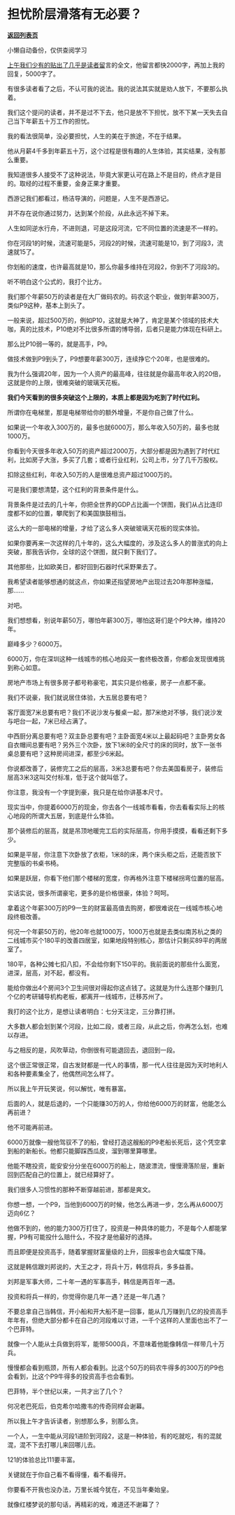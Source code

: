 # 担忧阶层滑落有无必要？

[**返回列表页**](/gzh/记忆承载3)

小懒自动备份，仅供查阅学习

[上午我们少有的贴出了几乎是读者留](http://mp.weixin.qq.com/s?__biz=MzU0MjYwNDU2Mw==&mid=2247511248&idx=1&sn=d986548eadfd14c20f7dcc9607a5bf40&chksm=fb1ac0accc6d49ba0591496f1de600fab724a58358fe231f1e330e274ea52963e819c30e6a05&scene=21#wechat_redirect)言的全文，他留言都快2000字，再加上我的回复，5000字了。  

有很多读者看了之后，不认可我的说法。我的说法其实就是劝人放下，不要那么执着。

我们这个提问的读者，并不是过不下去，他只是放不下担忧，放不下某一天失去自己当下年薪五十万工作的担忧。  

我的看法很简单，没必要担忧，人生的美在于旅途，不在于结果。  

他从月薪4千多到年薪五十万，这个过程是很有趣的人生体验，其实结果，没有那么重要。  

我知道很多人接受不了这种说法，毕竟大家更认可在路上不是目的，终点才是目的。取经的过程不重要，金身正果才重要。

西游记我们都看过，杨洁导演的，问题是，人生不是西游记。  

并不存在说你通过努力，达到某个阶段，从此永远不掉下来。  

人生如同逆水行舟，不进则退，可是这段河流，它不同位置的流速是不一样的。  

你在河段1的时候，流速可能是5，河段2的时候，流速可能是10，到了河段3，流速就15了。  

你划船的速度，也许最高就是10，那么你最多维持在河段2，你到不了河段3的。

听不明白这个公式的，我打个比方。  

我们那个年薪50万的读者是在大厂做码农的。码农这个职业，做到年薪300万，类似P9这种，基本上到头了。  

一般来说，超过500万的，例如P10，这就是大神了，肯定是某个领域的技术大咖，真的比技术，P10绝对不比很多所谓的博导弱，后者只是能力体现在科研上。

那么比P10弱一等的，就是高手，P9。  

做技术做到P9到头了，P9想要年薪300万，连续挣它个20年，也是很难的。  

我为什么强调20年，因为一个人资产的最高峰，往往就是你最高年收入的20倍，这就是你的上限，很难突破的玻璃天花板。

 **我们今天看到的很多突破这个上限的，本质上都是因为吃到了时代红利。**

所谓你在电梯里，那是电梯带给你的额外增量，不是你自己做了什么。

如果说一个年收入300万的，最多也就6000万，那么年收入50万的，最多也就1000万。

你看到今天很多年收入50万的资产超过2000万，大部分都是因为遇到了时代红利，比如房子大涨，多买了几套；或者行业红利，公司上市，分了几千万股权。

扣除这些红利，年收入50万的人是很难总资产超过1000万的。

可是我们要想清楚，这个红利的背景条件是什么。

背景条件是过去的几十年，你把全世界的GDP占比画一个饼图，我们从占比连印度都不如的位置，攀爬到了和美国旗鼓相当。

这么大的一部电梯的增量，才给了这么多人突破玻璃天花板的现实体验。

如果你要再来一次这样的几十年的，这么大幅度的，涉及这么多人的普涨式的向上突破，那我告诉你，全球的这个饼图，就只剩下我们了。

其他那些，比如欧美日，都好回到石器时代采野果去了。

我希望读者能够想通的就这点，你如果还指望房地产出现过去20年那种涨幅，那......  

对吧。

我们想想看，别说年薪50万，哪怕年薪300万，哪怕这哥们是个P9大神，维持20年。

巅峰多少？6000万。

6000万，你在深圳这种一线城市的核心地段买一套终极改善，你都会发现很难挑到称心如意。

房地产市场上有很多房子都号称豪宅，其实只是价格豪，房子一点都不豪。  

我们不说豪，我们就说居住体验，大五居总要有吧？  

客厅面宽7米总要有吧？我们不说沙发与餐桌一起，那7米绝对不够，我们说沙发与吧台一起，7米已经占满了。  

中西厨分离总要有吧？双主卧总要有吧？主卧面宽4米以上最起码吧？主卧男女各自衣帽间总要有吧？另外三个次卧，放下1米8的全尺寸的床的同时，放下一张书桌总要有吧？这种房间进深，都至少6米起。

你说都改善了，装修完工之后的层高，3米3总要有吧？你去美国看房子，装修后层高3米3这叫交付标准，低于这个就叫低了。  

你注意，我没有一个字提到豪，我只是在给你讲基本尺寸。

现实当中，你提着6000万的现金，你去各个一线城市看看，你去看看实际上的核心地段的所谓大五居，到底是什么体验。

那个装修后的层高，就是吊顶地暖完工后的实际层高，你用手摸摸，看看还剩下多少。

如果是平层，你注意下次卧放了衣柜，1米8的床，两个床头柜之后，还能否放下完整版的书桌书椅。

如果是跃层，你看下他们那个楼梯的宽度，你再格外注意下楼梯拐弯位置的层高。

实话实说，很多所谓豪宅，更多的是价格很豪，体验？呵呵。

拿着这个年薪300万的P9一生的财富最高值去购房，都很难说在一线城市核心地段终极改善。

何况一个年薪50万的，他20年也就1000万，1000万也就是去类似南苏杭之类的二线城市买个180平的改善四居室，如果地段特别核心，那估计只剩买89平的两居室了。

180平，各种公摊七扣八扣，不会给你剩下150平的。我前面说的那些什么面宽，进深，层高，对不起，都没有。

能给你做出4个房间3个卫生间很对得起你这点钱了。这就是为什么连那个赚到几个亿的考研辅导机构老板，都离开一线城市，迁移苏州了。  

我打的这个比方，是想让读者明白：七分天注定，三分靠打拼。

大多数人都会划到某个河段，比如二段，或者三段，从此之后，你再怎么划，也难以存进。  

与之相反的是，风吹草动，你倒很有可能退回去，退回到一段。  

这个很正常很正常，自古发财都是一代人的事情，那一代人往往是因为天时地利人和各种要素集全了，他偶然间怎么样了。  

所以我上午开玩笑说，何以解忧，唯有暴富。

后面的人，就是后退的，一个只能赚30万的人，你给他6000万的财富，他能怎么再前进？  

他不可能再前进。

6000万就像一艘他驾驭不了的船，曾经打造这艘船的P9老船长死后，这个凭空拿到船的新船长。他都只能脚踩西瓜皮，溜到哪里算哪里。

他能不瞎投资，能安安分分坐在6000万的船上，随波漂流，慢慢滑落阶层，重新回到匹配自己的位置上，就已经算好了。  

我们很多人习惯性的那种不断穿越前进，那都是爽文。  

你想一想，一个P9，当他到6000万的时候，他怎么再进一步，怎么再从6000万迈向6亿？  

他做不到的，他的能力300万打住了，投资是一种具体的能力，不是每个人都能掌握，P9有可能投什么赔什么，不投才是他最好的选择。

而且即便是投资高手，随着掌握财富量级的上升，回报率也会大幅度下降。  

这就是韩信跟刘邦说的，大王之才，将兵十万，韩信将兵，多多益善。  

刘邦是军事大师，二十年一遇的军事高手，韩信是两百年一遇。  

投资和将兵一样的，你觉得你是几年一遇？还是一年几遇？  

不要总拿自己当韩信，开小船和开大船不是一回事，能从几万赚到几亿的投资高手年年有，但绝大部分都卡在自己的河段难以寸进，一千个这样的人里面也出不了一个巴菲特。

就像一个人能从士兵做到将军，能带5000兵，不意味着他能像韩信一样带几十万兵。  

慢慢都会看到瓶颈，所有人都会看到。比这个50万的码农牛得多的300万的P9也会看到，比这个P9牛得多的投资高手也会看到。  

巴菲特，半个世纪以来，一共才出了几个？  

何况老巴死后，伯克希尔哈撒韦的传奇同样会谢幕。  

所以我上午才告诉读者，别想那么多，别那么贪。  

一个人，一生中能从河段1进阶到河段2，这是一种体验，有的吃就吃，有的混就混，混不下去打哪儿来回哪儿去。  

121的体验总比111要丰富。  

关键就在于你自己看不看得懂，看不看得开。  

你要看不开我也没办法，万里长城今犹在，不见当年秦始皇。

就像红楼梦说的那句话，再精彩的戏，难道还不谢幕了？

